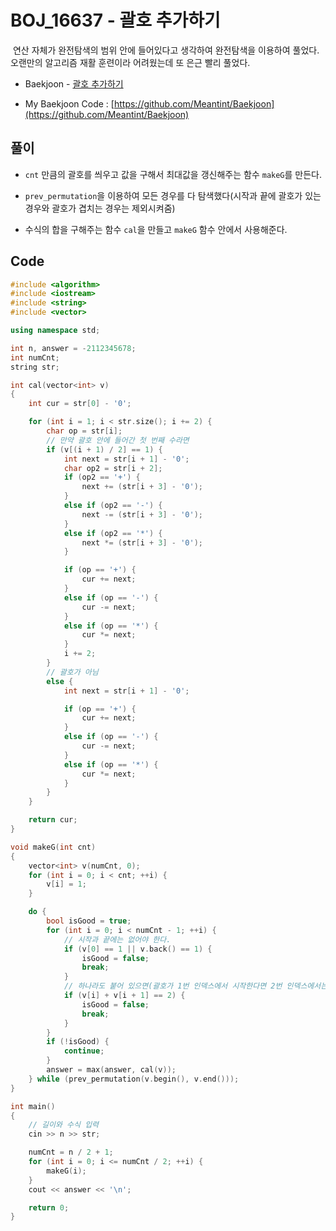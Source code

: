 # BOJ_16637 - 괄호 추가하기

&nbsp;연산 자체가 완전탐색의 범위 안에 들어있다고 생각하여 완전탐색을 이용하여 풀었다. 오랜만의 알고리즘 재활 훈련이라 어려웠는데 또 은근 빨리 풀었다.

- Baekjoon - [괄호 추가하기](https://www.acmicpc.net/problem/16637)

- My Baekjoon Code : [https://github.com/Meantint/Baekjoon](https://github.com/Meantint/Baekjoon)

## 풀이

- `cnt` 만큼의 괄호를 씌우고 값을 구해서 최대값을 갱신해주는 함수 `makeG`를 만든다.

- `prev_permutation`을 이용하여 모든 경우를 다 탐색했다(시작과 끝에 괄호가 있는 경우와 괄호가 겹치는 경우는 제외시켜줌)

- 수식의 합을 구해주는 함수 `cal`을 만들고 `makeG` 함수 안에서 사용해준다.

## Code

```cpp
#include <algorithm>
#include <iostream>
#include <string>
#include <vector>

using namespace std;

int n, answer = -2112345678;
int numCnt;
string str;

int cal(vector<int> v)
{
    int cur = str[0] - '0';

    for (int i = 1; i < str.size(); i += 2) {
        char op = str[i];
        // 만약 괄호 안에 들어간 첫 번째 수라면
        if (v[(i + 1) / 2] == 1) {
            int next = str[i + 1] - '0';
            char op2 = str[i + 2];
            if (op2 == '+') {
                next += (str[i + 3] - '0');
            }
            else if (op2 == '-') {
                next -= (str[i + 3] - '0');
            }
            else if (op2 == '*') {
                next *= (str[i + 3] - '0');
            }

            if (op == '+') {
                cur += next;
            }
            else if (op == '-') {
                cur -= next;
            }
            else if (op == '*') {
                cur *= next;
            }
            i += 2;
        }
        // 괄호가 아님
        else {
            int next = str[i + 1] - '0';

            if (op == '+') {
                cur += next;
            }
            else if (op == '-') {
                cur -= next;
            }
            else if (op == '*') {
                cur *= next;
            }
        }
    }

    return cur;
}

void makeG(int cnt)
{
    vector<int> v(numCnt, 0);
    for (int i = 0; i < cnt; ++i) {
        v[i] = 1;
    }

    do {
        bool isGood = true;
        for (int i = 0; i < numCnt - 1; ++i) {
            // 시작과 끝에는 없어야 한다.
            if (v[0] == 1 || v.back() == 1) {
                isGood = false;
                break;
            }
            // 하나라도 붙어 있으면(괄호가 1번 인덱스에서 시작한다면 2번 인덱스에서는 절대 시작할 수 없음)
            if (v[i] + v[i + 1] == 2) {
                isGood = false;
                break;
            }
        }
        if (!isGood) {
            continue;
        }
        answer = max(answer, cal(v));
    } while (prev_permutation(v.begin(), v.end()));
}

int main()
{
    // 길이와 수식 입력
    cin >> n >> str;

    numCnt = n / 2 + 1;
    for (int i = 0; i <= numCnt / 2; ++i) {
        makeG(i);
    }
    cout << answer << '\n';

    return 0;
}
```

